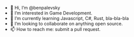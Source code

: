 - 👋 Hi, I’m @benpalevsky
- 👀 I’m interested in Game Development.
- 🌱 I’m currently learning Javascript, C#, Rust, bla-bla-bla
- 💞️ I’m looking to collaborate on anything open source. 
- 📫 How to reach me: submit a pull request. 

<!---
benpalevsky/benpalevsky is a ✨ special ✨ repository because its `README.md` (this file) appears on your GitHub profile.
You can click the Preview link to take a look at your changes.
--->
